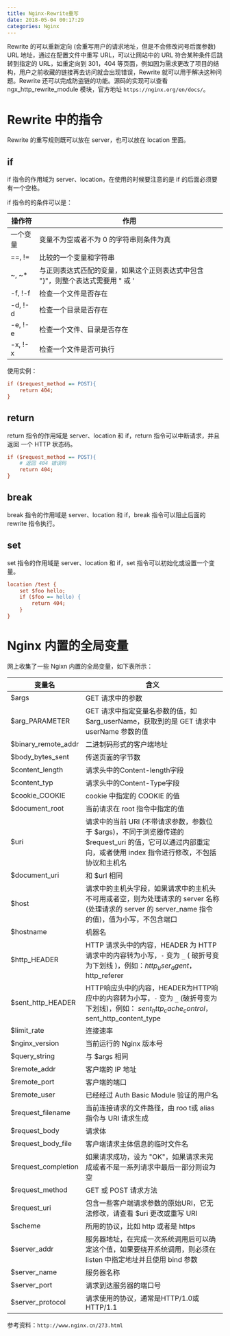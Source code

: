 ```yaml
---
title: Nginx-Rewrite重写
date: 2018-05-04 00:17:29
categories: Nginx
---
```


Rewrite 的可以重新定向 (会重写用户的请求地址，但是不会修改问号后面参数) URL 地址，通过在配置文件中重写 URL，可以让网站中的 URL 符合某种条件后跳转到指定的 URL，如重定向到 301，404 等页面，例如因为需求更改了项目的结构，用户之前收藏的链接再去访问就会出现错误，Rewrite 就可以用于解决这种问题。Rewrite 还可以完成防盗链的功能。源码的实现可以查看 ngx_http_rewrite_module 模块，官方地址 `https://nginx.org/en/docs/`。

# Rewrite 中的指令

Rewrite 的重写规则既可以放在 server，也可以放在 location 里面。

## if

if 指令的作用域为 server、location，在使用的时候要注意的是 if 的后面必须要有一个空格。

if 指令的的条件可以是：

| 操作符 | 作用 |
| --- | --- |
| 一个变量 | 变量不为空或者不为 0 的字符串则条件为真 |
| ==, != | 比较的一个变量和字符串 |
| ~, ~* | 与正则表达式匹配的变量，如果这个正则表达式中包含 "}"，则整个表达式需要用 " 或 ' |
| -f, !-f | 检查一个文件是否存在 |
| -d, !-d | 检查一个目录是否存在 |
| -e, !-e | 检查一个文件、目录是否存在 |
| -x, !-x | 检查一个文件是否可执行 |

使用实例：

```ini
if ($request_method == POST){
    return 404;
}
```

## return

return 指令的作用域是 server、location 和 if，return 指令可以中断请求，并且返回 一个 HTTP 状态码。

```ini
if ($request_method == POST){
    # 返回 404 错误码
    return 404;
}
```

## break

break 指令的作用域是 server、location 和 if，break 指令可以阻止后面的 rewrite 指令执行。

## set

set 指令的作用域是 server、location 和 if，set 指令可以初始化或设置一个变量。

```ini
location /test {
    set $foo hello;
    if ($foo == hello) {
        return 404;
    }
}
```

# Nginx 内置的全局变量

网上收集了一些 Ngixn 内置的全局变量，如下表所示：

| 变量名 | 含义 |
| --- | --- |
| $args | GET 请求中的参数 |
| $arg_PARAMETER | GET 请求中指定变量名参数的值，如 $arg_userName，获取到的是 GET 请求中 userName 参数的值 |
| $binary_remote_addr | 二进制码形式的客户端地址 |
| $body_bytes_sent | 传送页面的字节数 |
| $content_length | 请求头中的Content-length字段 |
| $content_typ | 请求头中的Content-Type字段 |
| $cookie_COOKIE | cookie  中指定的 COOKIE 的值 |
| $document_root | 当前请求在 root 指令中指定的值 |
| $uri | 请求中的当前 URI (不带请求参数，参数位于 $args)，不同于浏览器传递的 $request_uri 的值，它可以通过内部重定向，或者使用 index 指令进行修改，不包括协议和主机名 |
| $document_uri | 和 $url 相同 |
| $host | 请求中的主机头字段，如果请求中的主机头不可用或者空，则为处理请求的 server 名称 (处理请求的 server 的 server_name 指令的值)，值为小写，不包含端口 |
| $hostname | 机器名 |
| $http_HEADER | HTTP 请求头中的内容，HEADER 为 HTTP 请求中的内容转为小写，`-` 变为 `_` ( 破折号变为下划线 )，例如：$http_user_agent，$http_referer |
| $sent_http_HEADER | HTTP响应头中的内容，HEADER为HTTP响应中的内容转为小写，`-` 变为 `_` (破折号变为下划线)，例如： $sent_http_cache_control，$sent_http_content_type |
| $limit_rate | 连接速率 |
| $nginx_version | 当前运行的 Nginx 版本号 |
| $query_string | 与 $args 相同 |
| $remote_addr | 客户端的 IP 地址 |
| $remote_port | 客户端的端口 |
| $remote_user | 已经经过 Auth Basic Module 验证的用户名 |
| $request_filename | 当前连接请求的文件路径，由 roo t或 alias 指令与 URI 请求生成 |
| $request_body | 请求体 |
| $request_body_file | 客户端请求主体信息的临时文件名 |
| $request_completion | 如果请求成功，设为 "OK"，如果请求未完成或者不是一系列请求中最后一部分则设为空 |
| $request_method | GET 或 POST 请求方法 |
| $request_uri | 包含一些客户端请求参数的原始URI，它无法修改，请查看 $uri 更改或重写 URI |
| $scheme | 所用的协议，比如 http 或者是 https |
| $server_addr | 服务器地址，在完成一次系统调用后可以确定这个值，如果要绕开系统调用，则必须在 listen 中指定地址并且使用 bind 参数 |
| $server_name | 服务器名称 |
| $server_port | 请求到达服务器的端口号 |
| $server_protocol | 请求使用的协议，通常是HTTP/1.0或HTTP/1.1 |

参考资料：`http://www.nginx.cn/273.html`